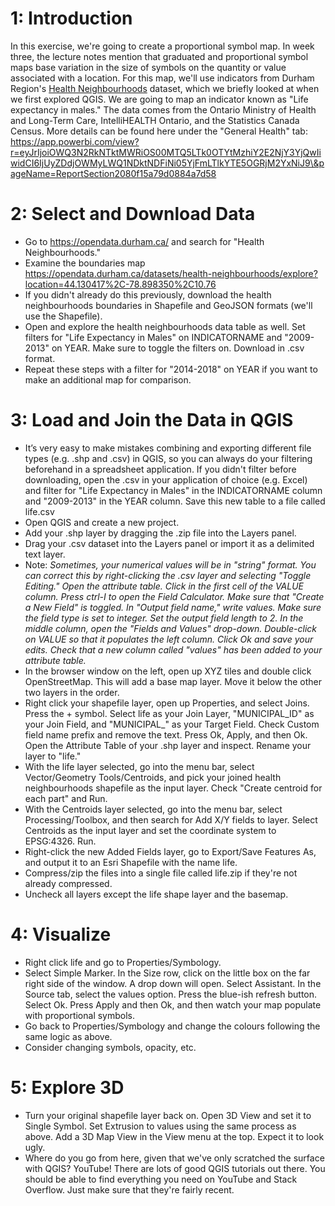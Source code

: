 # 1: Introduction

In this exercise, we're going to create a proportional symbol map. In week three, the lecture notes mention that graduated and proportional symbol maps base variation in the size of symbols on the quantity or value associated with a location. For this map, we'll use indicators from Durham Region's [Health Neighbourhoods](https://www.durham.ca/en/health-and-wellness/health-neighbourhoods.aspx) dataset, which we briefly looked at when we first explored QGIS. We are going to map an indicator known as "Life expectancy in males." The data comes from the Ontario Ministry of Health and Long-Term Care, IntelliHEALTH Ontario, and the Statistics Canada Census. More details can be found here under the "General Health" tab: https://app.powerbi.com/view?r=eyJrIjoiOWQ3N2RkNTktMWRiOS00MTQ5LTk0OTYtMzhiY2E2NjY3YjQwIiwidCI6IjUyZDdjOWMyLWQ1NDktNDFiNi05YjFmLTlkYTE5OGRjM2YxNiJ9\&pageName=ReportSection2080f15a79d0884a7d58

# 2: Select and Download Data

- Go to  https://opendata.durham.ca/ and search for "Health Neighbourhoods." 
- Examine the boundaries map https://opendata.durham.ca/datasets/health-neighbourhoods/explore?location=44.130417%2C-78.898350%2C10.76
- If you didn't already do this previously, download the health neighbourhoods boundaries in Shapefile and GeoJSON formats (we'll use the Shapefile).
- Open and explore the health neighbourhoods data table as well. Set filters for "Life Expectancy in Males" on INDICATORNAME and "2009-2013" on YEAR. Make sure to toggle the filters on. Download in .csv format.
- Repeat these steps with a filter for "2014-2018" on YEAR if you want to make an additional map for comparison.

# 3: Load and Join the Data in QGIS

- It’s very easy to make mistakes combining and exporting different file types (e.g. .shp and .csv) in QGIS, so you can always do your filtering beforehand in a spreadsheet application. If you didn't filter before downloading, open the .csv in your application of choice (e.g. Excel) and filter for "Life Expectancy in Males" in the INDICATORNAME column and "2009-2013" in the YEAR column. Save this new table to a file called life.csv
- Open QGIS and create a new project.
- Add your .shp layer by dragging the .zip file into the Layers panel.
- Drag your .csv dataset into the Layers panel or import it as a delimited text layer.
- Note: *Sometimes, your numerical values will be in "string" format. You can correct this by right-clicking the .csv layer and selecting "Toggle Editing." Open the attribute table. Click in the first cell of the VALUE column. Press ctrl-I to open the Field Calculator. Make sure that "Create a New Field" is toggled. In "Output field name," write values. Make sure the field type is set to integer. Set the output field length to 2. In the middle column, open the "Fields and Values" drop-down. Double-click on VALUE so that it populates the left column. Click Ok and save your edits. Check that a new column called "values" has been added to your attribute table.*
- In the browser window on the left, open up XYZ tiles and double click OpenStreetMap. This will add a base map layer. Move it below the other two layers in the order.
- Right click your shapefile layer, open up Properties, and select Joins. Press the \+ symbol. Select life as your Join Layer, "MUNICIPAL_ID" as your Join Field, and "MUNICIPAL_" as your Target Field. Check Custom field name prefix and remove the text. Press Ok, Apply, and then Ok. Open the Attribute Table of your .shp layer and inspect. Rename your layer to "life."
- With the life layer selected, go into the menu bar, select Vector/Geometry Tools/Centroids, and pick your joined health neighbourhoods shapefile as the input layer. Check "Create centroid for each part" and Run.
- With the Centroids layer selected, go into the menu bar, select Processing/Toolbox, and then search for Add X/Y fields to layer. Select Centroids as the input layer and set the coordinate system to EPSG:4326. Run.
- Right-click the new Added Fields layer, go to Export/Save Features As, and output it to an Esri Shapefile with the name life.
- Compress/zip the files into a single file called life.zip if they're not already compressed.
- Uncheck all layers except the life shape layer and the basemap.

# 4: Visualize

- Right click life and go to Properties/Symbology. 
- Select Simple Marker. In the Size row, click on the little box on the far right side of the window. A drop down will open. Select Assistant. In the Source tab, select the values option. Press the blue-ish refresh button. Select Ok. Press Apply and then Ok, and then watch your map populate with proportional symbols.
- Go back to Properties/Symbology and change the colours following the same logic as above.
- Consider changing symbols, opacity, etc.

# 5: Explore 3D

- Turn your original shapefile layer back on. Open 3D View and set it to Single Symbol. Set Extrusion to values using the same process as above. Add a 3D Map View in the View menu at the top. Expect it to look ugly. 
- Where do you go from here, given that we've only scratched the surface with QGIS? YouTube! There are lots of good QGIS tutorials out there. You should be able to find everything you need on YouTube and Stack Overflow. Just make sure that they're fairly recent.
